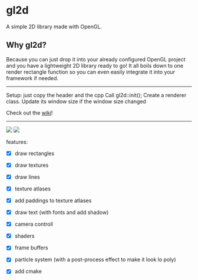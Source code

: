 # gl2d
A simple 2D library made with OpenGL.

## Why gl2d?

Because you can just drop it into your already configured OpenGL project and you have a lightweight 2D library ready to go!
It all boils down to one render rectangle function so you can even easily integrate it into your framework if needed.

---

Setup: just copy the header and the cpp
Call gl2d::init();
Create a renderer class.
Update its window size if the window size changed

Check out the [wiki](https://github.com/meemknight/gl2d/wiki)!

---

![](https://github.com/meemknight/photos/blob/master/particle1.png)
![](https://github.com/meemknight/photos/blob/master/cmakeSetup1.png)

features:
- [x] draw rectangles
- [x] draw textures
- [x] draw lines
- [x] texture atlases
- [x] add paddings to texture atlases
- [x] draw text (with fonts and add shadow)
- [x] camera controll
- [x] shaders
- [x] frame buffers
- [x] particle system (with a post-process effect to make it look lo poly)
- [x] add cmake



